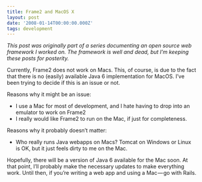 ```yaml
---
title: Frame2 and MacOS X
layout: post
date: '2008-01-14T00:00:00.000Z'
tags: development
---
```


_This post was originally part of a series documenting an open source web framework I worked on. The framework is well and dead, but I’m keeping these posts for posterity._

Currently, Frame2 does not work on Macs. This, of course, is due to the fact that there is no (easily) available Java 6 implementation for MacOS. I’ve been trying to decide if this is an issue or not.

Reasons why it might be an issue:

*   I use a Mac for most of development, and I hate having to drop into an emulator to work on Frame2
*   I really would like Frame2 to run on the Mac, if just for completeness.

Reasons why it probably doesn’t matter:

*   Who really runs Java webapps on Macs? Tomcat on Windows or Linux is OK, but it just feels dirty to me on the Mac.

Hopefully, there will be a version of Java 6 available for the Mac soon. At that point, I’ll probably make the necessary updates to make everything work. Until then, if you’re writing a web app and using a Mac — go with Rails.
